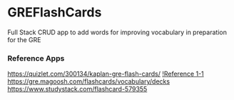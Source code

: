 # GREFlashCards

Full Stack CRUD app to add words for improving vocabulary in preparation for the GRE

### Reference Apps

https://quizlet.com/300134/kaplan-gre-flash-cards/
[!Reference 1-1](images/reference1_1.png)
https://gre.magoosh.com/flashcards/vocabulary/decks
https://www.studystack.com/flashcard-579355
